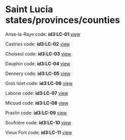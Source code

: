 # Saint Lucia states/provinces/counties
Anse-la-Raye     code: **id3:LC-01**     [view](../export/geojson/medium/id3/lc/01.geojson)     


Castries     code: **id3:LC-02**     [view](../export/geojson/medium/id3/lc/02.geojson)     


Choiseul     code: **id3:LC-03**     [view](../export/geojson/medium/id3/lc/03.geojson)     


Dauphin     code: **id3:LC-04**     [view](../export/geojson/medium/id3/lc/04.geojson)     


Dennery     code: **id3:LC-05**     [view](../export/geojson/medium/id3/lc/05.geojson)     


Gros Islet     code: **id3:LC-06**     [view](../export/geojson/medium/id3/lc/06.geojson)     


Laborie     code: **id3:LC-07**     [view](../export/geojson/medium/id3/lc/07.geojson)     


Micoud     code: **id3:LC-08**     [view](../export/geojson/medium/id3/lc/08.geojson)     


Praslin     code: **id3:LC-09**     [view](../export/geojson/medium/id3/lc/09.geojson)     


Soufrière     code: **id3:LC-10**     [view](../export/geojson/medium/id3/lc/10.geojson)     


Vieux Fort     code: **id3:LC-11**     [view](../export/geojson/medium/id3/lc/11.geojson)     

